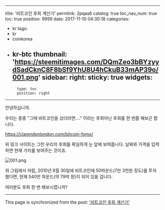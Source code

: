 
---
title: '비트코인 후회 계산기'
permlink: 2pqas6
catalog: true
toc_nav_num: true
toc: true
position: 9999
date: 2017-11-10 04:30:18
categories:
- kr
tags:
- kr
- coinkorea
- kr-btc
thumbnail: 'https://steemitimages.com/DQmZeo3bBYzyydSadCknC8F8bSf9YhU8U4hCkuB33mAP39o/001.png'
sidebar:
    right:
        sticky: true
widgets:
    -
        type: toc
        position: right
---


안녕하십니까. 

우리는 종종 "그때 비트코인을 샀더라면...." 이라는 후회아닌 후회를 한 번쯤 해보곤 합니다.

https://clarendonlondon.com/bitcoin-fomo/

위 링크 사이트는 그런 우리의 후회를 확실하게 눈 앞에 보여줍니다.
날짜와 가격을 입력하면 현재 가치를 보여주는 것이죠.

![001.png](https://steemitimages.com/DQmZeo3bBYzyydSadCknC8F8bSf9YhU8U4hCkuB33mAP39o/001.png)

위 그림에서 처럼, 2010년 8월 30일에 비트코인에 50파운드(7만 3천원 정도)를 투자했다면,
현재 540만 파운드(약 79억 원)이 되어 있을 겁니다.

여러분도 후회 한 번 해보시렵니까?

- - -

This page is synchronized from the post: ['비트코인 후회 계산기'](https://steemit.com/@pius.pius/2pqas6)
